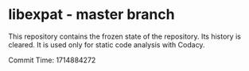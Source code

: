 # libexpat - master branch

This repository contains the frozen state of the repository.
Its history is cleared. It is used only for static code
analysis with Codacy.

Commit Time: 1714884272